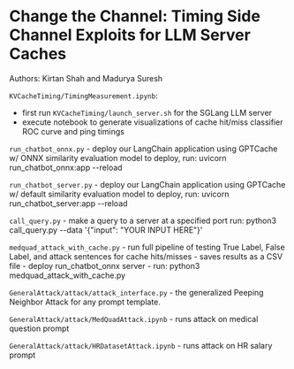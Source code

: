 # Change the Channel: Timing Side Channel Exploits for LLM Server Caches
Authors: Kirtan Shah and Madurya Suresh

`KVCacheTiming/TimingMeasurement.ipynb`:
- first run `KVCacheTiming/launch_server.sh` for the SGLang LLM server
- execute notebook to generate visualizations of cache hit/miss classifier ROC curve and ping timings

`run_chatbot_onnx.py` - deploy our LangChain application using GPTCache w/ ONNX similarity evaluation model
    to deploy, run: uvicorn run_chatbot_onnx:app --reload

`run_chatbot_server.py` - deploy our LangChain application using GPTCache w/ default similarity evaluation model
    to deploy, run: uvicorn run_chatbot_server:app --reload

`call_query.py` - make a query to a server at a specified port
    run: python3 call_query.py --data '{"input": "YOUR INPUT HERE"}'

`medquad_attack_with_cache.py` - run full pipeline of testing True Label, False Label, and attack sentences for cache hits/misses
    - saves results as a CSV file
    - deploy run_chatbot_onnx server
    - run: python3 medquad_attack_with_cache.py

`GeneralAttack/attack/attack_interface.py` -  the generalized Peeping Neighbor Attack for any prompt template.


`GeneralAttack/attack/MedQuadAttack.ipynb` - runs attack on medical question prompt

`GeneralAttack/attack/HRDatasetAttack.ipynb` - runs attack on HR salary prompt
